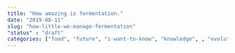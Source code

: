 ```yaml
---
title: "How amazing is fermentation."
date: "2019-08-11"
slug: "how-little-we-manage-fermentation"
"status" : "draft"
categories: ["food", "future", "i-want-to-know", "knowledge", , "evolution"]
---
```



